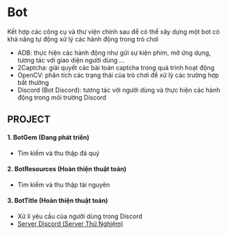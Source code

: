 # Bot
Kết hợp các công cụ và thư viện chính sau để có thể xây dựng một bot có khả năng tự động xử lý các hành động trong trò chơi

- ADB: thực hiện các hành động như gửi sự kiện phím, mở ứng dụng, tương tác với giao diện người dùng ...
- 2Captcha: giải quyết các bài toán captcha trong quá trình hoạt động
- OpenCV: phân tích các trạng thái của trò chơi để xử lý các trường hợp bất thường
- Discord (Bot Discord): tương tác với người dùng và thực hiện các hành động trong môi trường Discord  

## PROJECT
#### 1. BotGem (Đang phát triển)
* Tìm kiếm và thu thập đá quý
  
#### 2. BotResources (Hoàn thiện thuật toán)
* Tìm kiếm và thu thập tài nguyên
  
#### 3. BotTitle (Hoàn thiện thuật toán)
* Xử lí yêu cầu của người dùng trong Discord
* [Server Discord (Server Thử Nghiệm)](https://discord.gg/Pa8xq74n)
